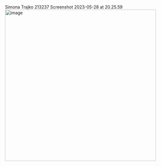 Simona Trajko 213237
Screenshot 2023-05-28 at 20.25.59<img width="499" alt="image" src="https://github.com/simonatrajko/SI_2023_lab2_213237/assets/126770010/4166102e-b439-46dd-96c6-81a11f72fbc1">

